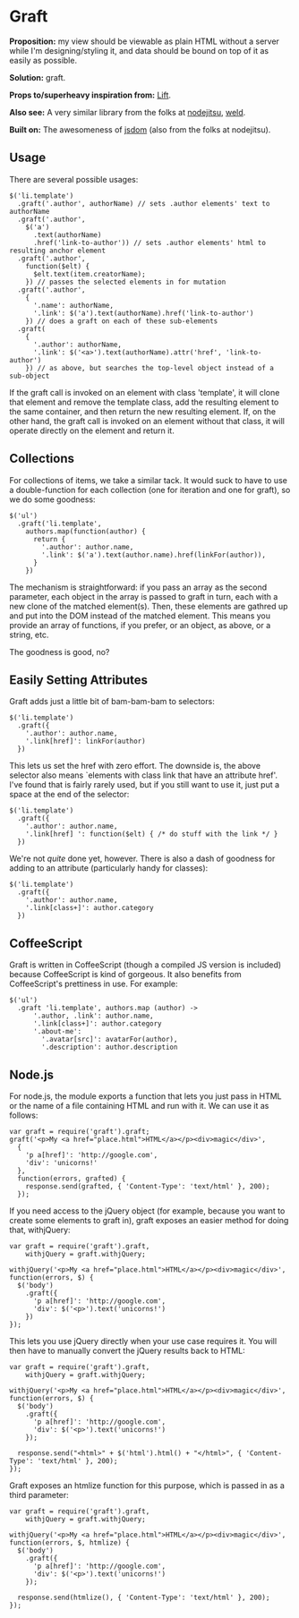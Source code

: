 # Graft

**Proposition:** my view should be viewable as plain HTML without a server while
I'm designing/styling it, and data should be bound on top of it as easily as
possible.

**Solution:** graft.

**Props to/superheavy inspiration from:** [Lift][].

**Also see:** A very similar library from the folks at [nodejitsu][], [weld][].

**Built on:** The awesomeness of [jsdom][] (also from the folks at nodejitsu).

[lift]: http://liftweb.net/
[nodejitsu]: http://nodejitsu.com/
[weld]: https://github.com/hij1nx/weld
[jsdom]: https://github.com/tmpvar/jsdom

## Usage

There are several possible usages:

    $('li.template')
      .graft('.author', authorName) // sets .author elements' text to authorName
      .graft('.author',
        $('a')
          .text(authorName)
          .href('link-to-author')) // sets .author elements' html to resulting anchor element
      .graft('.author',
        function($elt) {
          $elt.text(item.creatorName);
        }) // passes the selected elements in for mutation
      .graft('.author',
        {
          '.name': authorName,
          '.link': $('a').text(authorName).href('link-to-author')
        }) // does a graft on each of these sub-elements
      .graft(
        {
          '.author': authorName,
          '.link': $('<a>').text(authorName).attr('href', 'link-to-author')
        }) // as above, but searches the top-level object instead of a sub-object

If the graft call is invoked on an element with class 'template', it
will clone that element and remove the template class, add the resulting
element to the same container, and then return the new resulting element. If,
on the other hand, the graft call is invoked on an element without that class,
it will operate directly on the element and return it.

## Collections

For collections of items, we take a similar tack. It would suck to have to use
a double-function for each collection (one for iteration and one for graft), so
we do some goodness:

    $('ul')
      .graft('li.template',
        authors.map(function(author) {
          return {
            '.author': author.name,
            '.link': $('a').text(author.name).href(linkFor(author)),
          }
        })

The mechanism is straightforward: if you pass an array as the second parameter,
each object in the array is passed to graft in turn, each with a new clone of
the matched element(s). Then, these elements are gathred up and put into the
DOM instead of the matched element. This means you provide an array of
functions, if you prefer, or an object, as above, or a string, etc.

The goodness is good, no?

## Easily Setting Attributes

Graft adds just a little bit of bam-bam-bam to selectors:

    $('li.template')
      .graft({
        '.author': author.name,
        '.link[href]': linkFor(author)
      })

This lets us set the href with zero effort. The downside is, the above selector
also means `elements with class link that have an attribute href'. I've found
that is fairly rarely used, but if you still want to use it, just put a space
at the end of the selector:

    $('li.template')
      .graft({
        '.author': author.name,
        '.link[href] ': function($elt) { /* do stuff with the link */ }
      })

We're not *quite* done yet, however. There is also a dash of goodness for
adding to an attribute (particularly handy for classes):

    $('li.template')
      .graft({
        '.author': author.name,
        '.link[class+]': author.category
      })

## CoffeeScript

Graft is written in CoffeeScript (though a compiled JS version is included)
because CoffeeScript is kind of gorgeous. It also benefits from CoffeeScript's
prettiness in use. For example:

    $('ul')
      .graft 'li.template', authors.map (author) ->
          '.author, .link': author.name,
          '.link[class+]': author.category
          '.about-me':
            '.avatar[src]': avatarFor(author),
            '.description': author.description

## Node.js

For node.js, the module exports a function that lets you just pass in HTML or
the name of a file containing HTML and run with it. We can use it as follows:

    var graft = require('graft').graft;
    graft('<p>My <a href="place.html">HTML</a></p><div>magic</div>',
      {
        'p a[href]': 'http://google.com',
        'div': 'unicorns!'
      },
      function(errors, grafted) {
        response.send(grafted, { 'Content-Type': 'text/html' }, 200);
      });

If you need access to the jQuery object (for example, because you want to
create some elements to graft in), graft exposes an easier method for doing
that, withjQuery:

    var graft = require('graft').graft,
        withjQuery = graft.withjQuery;

    withjQuery('<p>My <a href="place.html">HTML</a></p><div>magic</div>', function(errors, $) {
      $('body')
        .graft({
          'p a[href]': 'http://google.com',
          'div': $('<p>').text('unicorns!')
        })
    });

This lets you use jQuery directly when your use case requires it. You will then
have to manually convert the jQuery results back to HTML:

    var graft = require('graft').graft,
        withjQuery = graft.withjQuery;

    withjQuery('<p>My <a href="place.html">HTML</a></p><div>magic</div>', function(errors, $) {
      $('body')
        .graft({
          'p a[href]': 'http://google.com',
          'div': $('<p>').text('unicorns!')
        });

      response.send("<html>" + $('html').html() + "</html>", { 'Content-Type': 'text/html' }, 200);
    });

Graft exposes an htmlize function for this purpose, which is passed in as a third parameter:

    var graft = require('graft').graft,
        withjQuery = graft.withjQuery;

    withjQuery('<p>My <a href="place.html">HTML</a></p><div>magic</div>', function(errors, $, htmlize) {
      $('body')
        .graft({
          'p a[href]': 'http://google.com',
          'div': $('<p>').text('unicorns!')
        });

      response.send(htmlize(), { 'Content-Type': 'text/html' }, 200);
    });
